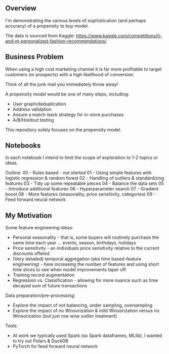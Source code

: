## Overview

I'm demonstrating the various levels of sophistication (and perhaps accuracy) of a propensity to buy model. 

The data is sourced from Kaggle: https://www.kaggle.com/competitions/h-and-m-personalized-fashion-recommendations/

## Business Problem

When using a high cost marketing channel it is far more profitable to target customers (or prospects) with a high likelihood of conversion.

Think of all the junk mail you immediately throw away!

A propensity model would be one of many steps, including:
* User graph/deduplication
* Address validation
* Assure a match-back strategy for in-store purchases
* A/B/Holdout testing

This repository solely focuses on the propensity model.

## Notebooks

In each notebook I intend to limit the scope of exploration to 1-2 topics or ideas.

Outline:
00 - Rules based - _not started_
01 - Using simple features with logistic regression & random forest
02 - Handling of outliers & standardizing features
03 - Tidy up some repeatable pieces
04 - Balance the data sets
05 - Introduce additional features
06 - Hyperparameter search
07 - Gradient boost
08 - More features (seasonality, price sensitivity, categories)
09 - Feed forward neural network

## My Motivation

Some feature engineering ideas:
* Personal seasonality - that is, some buyers will routinely purchase the same time each year ... events, season, birthdays, holidays
* Price sensitivity - an individuals price sensitivity relative to the current discounts offered
* (Very detailed) temporal aggregation (aka time based-feature engineering) - here increasing the number of features and using short time slices to see when model improvements taper off
* Training record augmentation
* Regression vs. Classification - allowing for more nuance such as time decayed sum of future transactions

Data preparation/pre-processing:
* Explore the impact of not balancing, under sampling, oversampling
* Explore the impact of no Winsorization & mild Winsorization versus no Winsorization (but just row wise outlier treatment)

Tools:
* At work we typically used Spark (so Spark dataframes, MLlib), I wanted to try out Polars & DuckDB
* PyTorch for feed forward neural network





